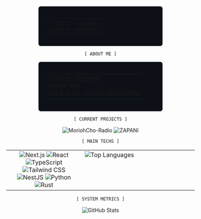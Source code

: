 <div align="center">

<div style="border: 1px solid #30363d; border-radius: 6px; padding: 15px; margin: 10px; width: 300px; background-color: #0d1117;">
<table style="border: none; width: 100%">
<tr><td align="center" style="border: none;">
<span style="font-family: monospace;">フロデヴ • FLODEVV</span><br/>
<span style="font-family: monospace;">[SYSTEM]: WELCOME !</span>
</td></tr>
</table>
</div>

`[ ABOUT ME ]`

<div style="border: 1px solid #30363d; border-radius: 6px; padding: 15px; margin: 10px; width: 300px; background-color: #0d1117;">
<table>
<tr><td>
STATUS: STUDENT </br>
WORK: YES </br>
ROLE: FULL-STACK DEVELOPER
</td></tr>
</table>
</div>

`[ CURRENT PROJECTS ]`

<picture>
  <source media="(prefers-color-scheme: light)" srcset="https://img.shields.io/static/v1?message=MoriohCho-Radio&logo=github&label=&color=ffffff&logoColor=000000&labelColor=ffffff&style=for-the-badge">
  <source media="(prefers-color-scheme: dark)" srcset="https://img.shields.io/static/v1?message=MoriohCho-Radio&logo=github&label=&color=0e1116&logoColor=ffffff&labelColor=0e1116&style=for-the-badge">
  <img alt="MoriohCho-Radio" src="https://img.shields.io/static/v1?message=MoriohCho-Radio&logo=github&label=&color=0e1116&logoColor=ffffff&labelColor=0e1116&style=for-the-badge">
</picture>
<picture>
  <source media="(prefers-color-scheme: light)" srcset="https://img.shields.io/static/v1?message=ZAPANI&logo=github&label=&color=ffffff&logoColor=000000&labelColor=ffffff&style=for-the-badge">
  <source media="(prefers-color-scheme: dark)" srcset="https://img.shields.io/static/v1?message=ZAPANI&logo=github&label=&color=0e1116&logoColor=ffffff&labelColor=0e1116&style=for-the-badge">
  <img alt="ZAPANI" src="https://img.shields.io/static/v1?message=ZAPANI&logo=github&label=&color=0e1116&logoColor=ffffff&labelColor=0e1116&style=for-the-badge">
</picture>

`[ MAIN TECHS ]`

<table style="border: none; background: none; width: 100%;">
<tr style="border: none; background: none;">
<td style="border: none; width: 40%; vertical-align: top;">

<div align="center" style="max-width: 300px;">
<picture>
  <source media="(prefers-color-scheme: light)" srcset="https://img.shields.io/badge/Next.js-ffffff?style=for-the-badge&logo=nextdotjs&logoColor=000000&labelColor=ffffff">
  <source media="(prefers-color-scheme: dark)" srcset="https://img.shields.io/badge/Next.js-0e1116?style=for-the-badge&logo=nextdotjs&logoColor=white&labelColor=0e1116">
  <img alt="Next.js" src="https://img.shields.io/badge/Next.js-0e1116?style=for-the-badge&logo=nextdotjs&logoColor=white&labelColor=0e1116">
</picture>
<picture>
  <source media="(prefers-color-scheme: light)" srcset="https://img.shields.io/badge/React-ffffff?style=for-the-badge&logo=react&logoColor=000000&labelColor=ffffff">
  <source media="(prefers-color-scheme: dark)" srcset="https://img.shields.io/badge/React-0e1116?style=for-the-badge&logo=react&logoColor=white&labelColor=0e1116">
  <img alt="React" src="https://img.shields.io/badge/React-0e1116?style=for-the-badge&logo=react&logoColor=white&labelColor=0e1116">
</picture>
<picture>
  <source media="(prefers-color-scheme: light)" srcset="https://img.shields.io/badge/TypeScript-ffffff?style=for-the-badge&logo=typescript&logoColor=000000&labelColor=ffffff">
  <source media="(prefers-color-scheme: dark)" srcset="https://img.shields.io/badge/TypeScript-0e1116?style=for-the-badge&logo=typescript&logoColor=white&labelColor=0e1116">
  <img alt="TypeScript" src="https://img.shields.io/badge/TypeScript-0e1116?style=for-the-badge&logo=typescript&logoColor=white&labelColor=0e1116">
</picture>
<picture>
  <source media="(prefers-color-scheme: light)" srcset="https://img.shields.io/badge/Tailwind%20CSS-ffffff?style=for-the-badge&logo=tailwind-css&logoColor=000000&labelColor=ffffff">
  <source media="(prefers-color-scheme: dark)" srcset="https://img.shields.io/badge/Tailwind%20CSS-0e1116?style=for-the-badge&logo=tailwind-css&logoColor=white&labelColor=0e1116">
  <img alt="Tailwind CSS" src="https://img.shields.io/badge/Tailwind%20CSS-0e1116?style=for-the-badge&logo=tailwind-css&logoColor=white&labelColor=0e1116">
</picture>
<picture>
  <source media="(prefers-color-scheme: light)" srcset="https://img.shields.io/badge/NestJS-ffffff?style=for-the-badge&logo=nestjs&logoColor=000000&labelColor=ffffff">
  <source media="(prefers-color-scheme: dark)" srcset="https://img.shields.io/badge/NestJS-0e1116?style=for-the-badge&logo=nestjs&logoColor=white&labelColor=0e1116">
  <img alt="NestJS" src="https://img.shields.io/badge/NestJS-0e1116?style=for-the-badge&logo=nestjs&logoColor=white&labelColor=0e1116">
</picture>
<picture>
  <source media="(prefers-color-scheme: light)" srcset="https://img.shields.io/badge/Python-ffffff?style=for-the-badge&logo=python&logoColor=000000&labelColor=ffffff">
  <source media="(prefers-color-scheme: dark)" srcset="https://img.shields.io/badge/Python-0e1116?style=for-the-badge&logo=python&logoColor=white&labelColor=0e1116">
  <img alt="Python" src="https://img.shields.io/badge/Python-0e1116?style=for-the-badge&logo=python&logoColor=white&labelColor=0e1116">
</picture>
<picture>
  <source media="(prefers-color-scheme: light)" srcset="https://img.shields.io/badge/Rust-ffffff?style=for-the-badge&logo=rust&logoColor=000000&labelColor=ffffff">
  <source media="(prefers-color-scheme: dark)" srcset="https://img.shields.io/badge/Rust-0e1116?style=for-the-badge&logo=rust&logoColor=white&labelColor=0e1116">
  <img alt="Rust" src="https://img.shields.io/badge/Rust-0e1116?style=for-the-badge&logo=rust&logoColor=white&labelColor=0e1116">
</picture>
</div>

</td>
<td style="border: none; width: 60%; vertical-align: top;">

<picture>
  <source media="(prefers-color-scheme: light)" srcset="https://github-readme-stats.vercel.app/api/top-langs/?username=FloDevv&layout=compact&theme=light&bg_color=ffffff&title_color=000000&text_color=000000&icon_color=000000&border_color=000000&border_radius=6">
  <source media="(prefers-color-scheme: dark)" srcset="https://github-readme-stats.vercel.app/api/top-langs/?username=FloDevv&layout=compact&theme=dark&bg_color=0e1116&title_color=ffffff&text_color=ffffff&icon_color=ffffff&border_color=21262d&border_radius=6">
  <img alt="Top Languages" src="https://github-readme-stats.vercel.app/api/top-langs/?username=FloDevv&layout=compact&theme=dark&bg_color=0e1116&title_color=ffffff&text_color=ffffff&icon_color=ffffff&border_color=21262d&border_radius=6">
</picture>

</td>
</tr>
</table>

`[ SYSTEM METRICS ]`

<picture>
  <source media="(prefers-color-scheme: light)" srcset="https://pixel-profile-ui.vercel.app/api/github-stats?username=FloDevv&include_all_commits=true&pixelate_avatar=true&background=linear-gradient%280deg%2C+%23ffffff+0%25%2C+%23ffffff+100%25%29&color=%23000000&screen_effect=true">
  <source media="(prefers-color-scheme: dark)" srcset="https://pixel-profile-ui.vercel.app/api/github-stats?username=FloDevv&include_all_commits=true&pixelate_avatar=true&background=linear-gradient%280deg%2C+%230e1116+0%25%2C+%230e1116+100%25%29&color=%23ffffff&screen_effect=true">
  <img alt="GitHub Stats" src="https://pixel-profile-ui.vercel.app/api/github-stats?username=FloDevv&include_all_commits=true&pixelate_avatar=true&background=linear-gradient%280deg%2C+%230e1116+0%25%2C+%230e1116+100%25%29&color=%23ffffff&screen_effect=true">
</picture>
